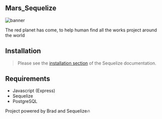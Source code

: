 ## Mars_Sequelize
![banner](https://user-images.githubusercontent.com/42229194/56201033-36944f80-606a-11e9-9fb0-c2adb4df8479.png)

The red planet has come, to help human find all the works project around the world

## Installation
> Please see the [installation section](http://docs.sequelizejs.com/)
of the Sequelize documentation.

## Requirements
-  Javascript (Express)
-  Sequelize
-  PostgreSQL

Project powered by Brad and Sequelize🔥
